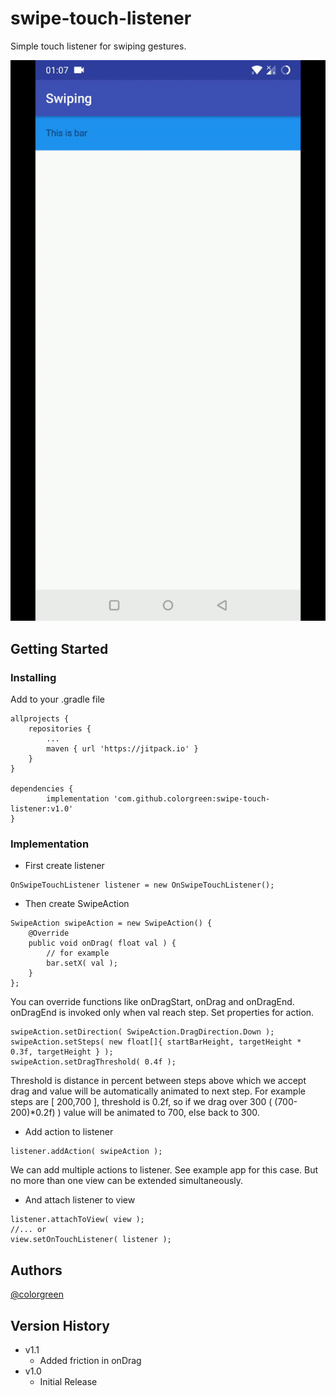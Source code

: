 # swipe-touch-listener

Simple touch listener for swiping gestures.

![presentation gif](/screenshots/main.gif)

## Getting Started

### Installing

Add to your .gradle file

```
allprojects {
    repositories {
        ...
        maven { url 'https://jitpack.io' }
    }
}
    
dependencies {
        implementation 'com.github.colorgreen:swipe-touch-listener:v1.0'
}
```

### Implementation

* First create listener
```
OnSwipeTouchListener listener = new OnSwipeTouchListener();
```
* Then create SwipeAction
```
SwipeAction swipeAction = new SwipeAction() {
    @Override
    public void onDrag( float val ) {
        // for example
        bar.setX( val );
    }
};
```
You can override functions like onDragStart, onDrag and onDragEnd. onDragEnd is invoked only when val reach step.
Set properties for action.
```
swipeAction.setDirection( SwipeAction.DragDirection.Down );
swipeAction.setSteps( new float[]{ startBarHeight, targetHeight * 0.3f, targetHeight } );
swipeAction.setDragThreshold( 0.4f );
```
Threshold is distance in percent between steps above which we accept drag and value will be automatically animated to next step.
For example steps are [ 200,700 ], threshold is 0.2f, so if we drag over 300 ( (700-200)*0.2f) ) value will be animated to 700, else back to 300.

* Add action to listener
```
listener.addAction( swipeAction );
```
We can add multiple actions to listener. See example app for this case. But no more than one view can be extended simultaneously.
* And attach listener to view
```
listener.attachToView( view );
//... or
view.setOnTouchListener( listener );
```

## Authors

[@colorgreen](https://github.com/colorgreen)

## Version History

* v1.1
    * Added friction in onDrag
* v1.0
    * Initial Release
